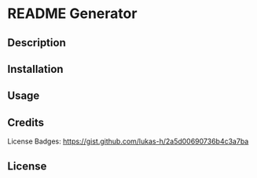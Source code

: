# README Generator

## Description

## Installation

## Usage

## Credits

License Badges: https://gist.github.com/lukas-h/2a5d00690736b4c3a7ba

## License